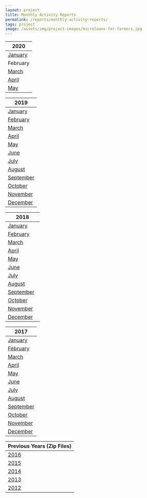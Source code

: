 ```yaml
---
layout: project
title: Monthly Activity Reports
permalink: /reports/monthly-activity-reports/
tags: project
image: /assets/img/project-images/microloans-for-farmers.jpg
---
```


| 2020      |
|-----------|
| [January]({{site.baseurl}}/assets/files/Monthly_Activity_Report_2020_January.pdf)   |
| February   |
| [March]({{site.baseurl}}/assets/files/Monthly_Activity_Report_2020_March.pdf)   |
| [April]({{site.baseurl}}/assets/files/Monthly_Activity_Report_2020_April.pdf)   |
| [May]({{site.baseurl}}/assets/files/Monthly_Activity_Report_2020_May.pdf)   |

| 2019      |
|-----------|
| [January]({{site.baseurl}}/assets/files/Monthly_Activity_Report_2019_January.pdf)   |
| [February]({{site.baseurl}}/assets/files/Monthly_Activity_Report_2019_February.pdf)   |
| [March]({{site.baseurl}}/assets/files/Monthly_Activity_Report_2019_March.pdf)   |
| [April]({{site.baseurl}}/assets/files/Monthly_Activity_Report_2019_April.pdf)   |
| [May]({{site.baseurl}}/assets/files/Monthly_Activity_Report_2019_May.pdf)   |
| [June]({{site.baseurl}}/assets/files/Monthly_Activity_Report_2019_June.pdf)   |
| [July]({{site.baseurl}}/assets/files/Monthly_Activity_Report_2019_July.pdf)   |
| [August]({{site.baseurl}}/assets/files/Monthly_Activity_Report_2019_August.pdf)   |
| [September]({{site.baseurl}}/assets/files/Monthly_Activity_Report_2019_September.pdf)   |
| [October]({{site.baseurl}}/assets/files/Monthly_Activity_Report_2019_October.pdf)   |
| [November]({{site.baseurl}}/assets/files/Monthly_Activity_Report_2019_November.pdf)   |
| [December]({{site.baseurl}}/assets/files/Monthly_Activity_Report_2019_December.pdf)   |

| 2018      |
|-----------|
| [January]({{site.baseurl}}/assets/files/Monthly_Activity_Report_2018_January.pdf)   |
| [February]({{site.baseurl}}/assets/files/Monthly_Activity_Report_2018_February.pdf)   |
| [March]({{site.baseurl}}/assets/files/Monthly_Activity_Report_2018_March.pdf)   |
| [April]({{site.baseurl}}/assets/files/Monthly_Activity_Report_2018_April.pdf)   |
| [May]({{site.baseurl}}/assets/files/Monthly_Activity_Report_2018_May.pdf)   |
| [June]({{site.baseurl}}/assets/files/Monthly_Activity_Report_2018_June.pdf)   |
| [July]({{site.baseurl}}/assets/files/Monthly_Activity_Report_2018_July.pdf)   |
| [August]({{site.baseurl}}/assets/files/Monthly_Activity_Report_2018_August.pdf)   |
| [September]({{site.baseurl}}/assets/files/Monthly_Activity_Report_2018_September.pdf)   |
| [October]({{site.baseurl}}/assets/files/Monthly_Activity_Report_2018_October.pdf)   |
| [November]({{site.baseurl}}/assets/files/Monthly_Activity_Report_2018_November.pdf)   |
| [December]({{site.baseurl}}/assets/files/Monthly_Activity_Report_2018_December.pdf)   |

| 2017      |
|-----------|
| [January]({{site.baseurl}}/assets/files/Press_Release_2017_January.pdf)   |
| [February]({{site.baseurl}}/assets/files/Press_Release_2017_February.pdf)  |
| [March]({{site.baseurl}}/assets/files/Press_Release_2017_March.pdf)     |
| [April]({{site.baseurl}}/assets/files/Press_Release_2017_April.pdf)     |
| [May]({{site.baseurl}}/assets/files/Press_Release_2017_May.pdf)       |
| [June]({{site.baseurl}}/assets/files/Press_Release_2017_June.pdf)     |
| [July]({{site.baseurl}}/assets/files/Press_Release_2017_July.pdf)      |
| [August]({{site.baseurl}}/assets/files/Press_Release_2017_August.pdf)    |
| [September]({{site.baseurl}}/assets/files/Press_Release_2017_September.pdf) |
| [October]({{site.baseurl}}/assets/files/Press_Release_2017_October.pdf) |
| [November]({{site.baseurl}}/assets/files/Monthly_Activity_Report_2017_November.pdf)  |
| [December]({{site.baseurl}}/assets/files/Monthly_Activity_Report_2017_December.pdf)  |

| Previous Years (Zip Files)     |
|-----------|
| [2016]({{site.baseurl}}/assets/files/2016_Monthly_Activity_Reports.zip)   |
| [2015]({{site.baseurl}}/assets/files/2015_Monthly_Activity_Reports.zip)   |
| [2014]({{site.baseurl}}/assets/files/2014_Monthly_Activity_Reports.zip)  |
| [2013]({{site.baseurl}}/assets/files/2013_Monthly_Activity_Reports.zip)     |
| [2012]({{site.baseurl}}/assets/files/2012_Monthly_Activity_Reports.zip)    |


